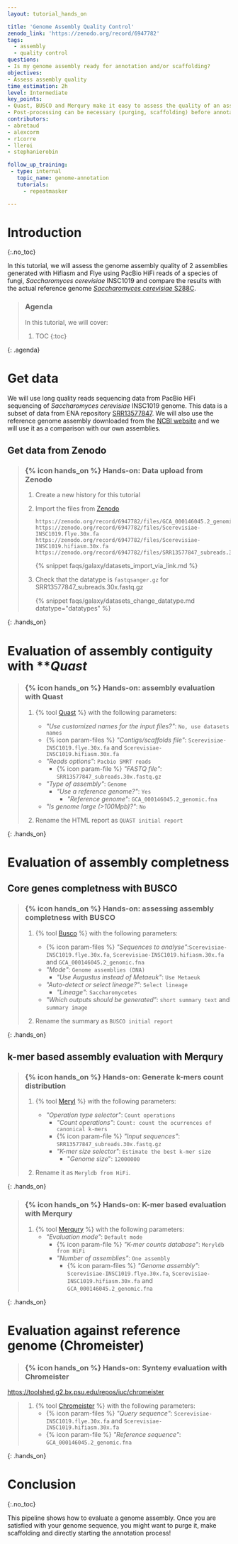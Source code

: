 ```yaml
---
layout: tutorial_hands_on

title: 'Genome Assembly Quality Control'
zenodo_link: 'https://zenodo.org/record/6947782'
tags:
  - assembly
  - quality control
questions:
- Is my genome assembly ready for annotation and/or scaffolding?
objectives:
- Assess assembly quality
time_estimation: 2h
level: Intermediate
key_points:
- Quast, BUSCO and Merqury make it easy to assess the quality of an assembly
- Post-processing can be necessary (purging, scaffolding) before annotation
contributors:
- abretaud
- alexcorm
- r1corre
- lleroi
- stephanierobin

follow_up_training:
 - type: internal
   topic_name: genome-annotation
   tutorials:
     - repeatmasker

---
```


# Introduction
{:.no_toc}

In this tutorial, we will assess the genome assembly quality of 2 assemblies generated with Hifiasm and Flye using PacBio HiFi reads of a species of fungi, *Saccharomyces cerevisiae* INSC1019 and compare the results with the actual reference genome [*Saccharomyces cerevisiae* S288C](https://www.ncbi.nlm.nih.gov/genome/?term=Saccharomyces%20cerevisiae).

> ### Agenda
>
> In this tutorial, we will cover:
>
> 1. TOC
> {:toc}
>
{: .agenda}

# Get data

We will use long quality reads sequencing data from PacBio HiFi sequencing of *Saccharomyces cerevisiae* INSC1019 genome. This data is a subset of data from ENA repository [SRR13577847](https://www.ebi.ac.uk/ena/browser/view/SRR13577847?show=reads). We will also use the reference genome assembly downloaded from the [NCBI website](https://www.ncbi.nlm.nih.gov/genome/?term=Saccharomyces%20cerevisiae) and we will use it as a comparison with our own assemblies.

## Get data from Zenodo

> ### {% icon hands_on %} Hands-on: Data upload from Zenodo
>
> 1. Create a new history for this tutorial
> 2. Import the files from [Zenodo](https://zenodo.org/record/5702408)
>
>    ```
>    https://zenodo.org/record/6947782/files/GCA_000146045.2_genomic.fna
>    https://zenodo.org/record/6947782/files/Scerevisiae-INSC1019.flye.30x.fa
>    https://zenodo.org/record/6947782/files/Scerevisiae-INSC1019.hifiasm.30x.fa
>    https://zenodo.org/record/6947782/files/SRR13577847_subreads.30x.fastq.gz
>    ```
>
>    {% snippet faqs/galaxy/datasets_import_via_link.md %}
>
> 3. Check that the datatype is `fastqsanger.gz` for SRR13577847_subreads.30x.fastq.gz
>
>    {% snippet faqs/galaxy/datasets_change_datatype.md datatype="datatypes" %}
>
{: .hands_on}

# Evaluation of assembly contiguity with ***Quast*

> ### {% icon hands_on %} Hands-on: assembly evaluation with Quast
>
> 1. {% tool [Quast](toolshed.g2.bx.psu.edu/repos/iuc/quast/quast/5.0.2+galaxy1) %} with the following parameters:
>    - *"Use customized names for the input files?"*: `No, use datasets names`
>    - {% icon param-files %} *"Contigs/scaffolds file"*: `Scerevisiae-INSC1019.flye.30x.fa` and `Scerevisiae-INSC1019.hifiasm.30x.fa`
>    - *"Reads options"*: `Pacbio SMRT reads`
>        - {% icon param-file %} *"FASTQ file"*: `SRR13577847_subreads.30x.fastq.gz`
>    - *"Type of assembly"*: `Genome`
>        - *"Use a reference genome?"*: `Yes`
>            - *"Reference genome"*: `GCA_000146045.2_genomic.fna`
>    - *"Is genome large (>100Mpb)?"*: `No`
>
> 2. Rename the HTML report as `QUAST initial report`
>
{: .hands_on}

# Evaluation of assembly completness

## Core genes completness with **BUSCO**

> ### {% icon hands_on %} Hands-on: assessing assembly completness with BUSCO
>
> 1. {% tool [Busco](toolshed.g2.bx.psu.edu/repos/iuc/busco/busco/5.0.0+galaxy0) %} with the following parameters:
>    - {% icon param-files %} *"Sequences to analyse"*:`Scerevisiae-INSC1019.flye.30x.fa`, `Scerevisiae-INSC1019.hifiasm.30x.fa` and `GCA_000146045.2_genomic.fna`
>    - *"Mode"*: `Genome assemblies (DNA)`
>        - *"Use Augustus instead of Metaeuk"*: `Use Metaeuk`
>    - *"Auto-detect or select lineage?"*: `Select lineage`
>       - *"Lineage"*: `Saccharomycetes`
>    - *"Which outputs should be generated"*: `short summary text` and `summary image`
>
> 2. Rename the summary as `BUSCO initial report`
>
{: .hands_on}

## k-mer based assembly evaluation with **Merqury**


> ### {% icon hands_on %} Hands-on: Generate k-mers count distribution
>
> 1. {% tool [Meryl](toolshed.g2.bx.psu.edu/repos/iuc/meryl/meryl/1.3+galaxy2) %} with the following parameters:
>    - *"Operation type selector"*: `Count operations`
>        - *"Count operations"*: `Count: count the ocurrences of canonical k-mers`
>        - {% icon param-file %} *"Input sequences"*: `SRR13577847_subreads.30x.fastq.gz`
>        - *"K-mer size selector"*: `Estimate the best k-mer size`
>            - "*Genome size*": `12000000`
>
> 2. Rename it as `Meryldb from HiFi`.
>
{: .hands_on}

> ### {% icon hands_on %} Hands-on: K-mer based evaluation with Merqury
>
> 1. {% tool [Merqury](toolshed.g2.bx.psu.edu/repos/iuc/merqury/merqury/1.3+galaxy2) %} with the following parameters:
>    - *"Evaluation mode"*: `Default mode`
>        - {% icon param-file %} *"K-mer counts database"*: `Meryldb from HiFi`
>        - *"Number of assemblies"*: `One assembly`
>            - {% icon param-files %} *"Genome assembly"*: `Scerevisiae-INSC1019.flye.30x.fa`, `Scerevisiae-INSC1019.hifiasm.30x.fa` and `GCA_000146045.2_genomic.fna`
>
{: .hands_on}

# Evaluation against reference genome (Chromeister)

> ### {% icon hands_on %} Hands-on: Synteny evaluation with Chromeister
>

https://toolshed.g2.bx.psu.edu/repos/iuc/chromeister

> 1. {% tool [Chromeister](toolshed.g2.bx.psu.edu/repos/iuc/chromeister/chromeister/1.5.a) %} with the following parameters:
>    - {% icon param-files %} *"Query sequence"*: `Scerevisiae-INSC1019.flye.30x.fa` and `Scerevisiae-INSC1019.hifiasm.30x.fa`
>    - {% icon param-file %} *"Reference sequence"*: `GCA_000146045.2_genomic.fna`
>
{: .hands_on}


# Conclusion
{:.no_toc}

This pipeline shows how to evaluate a genome assembly. Once you are satisfied with your genome sequence, you might want to purge it, make scaffolding and directly starting the annotation process!
